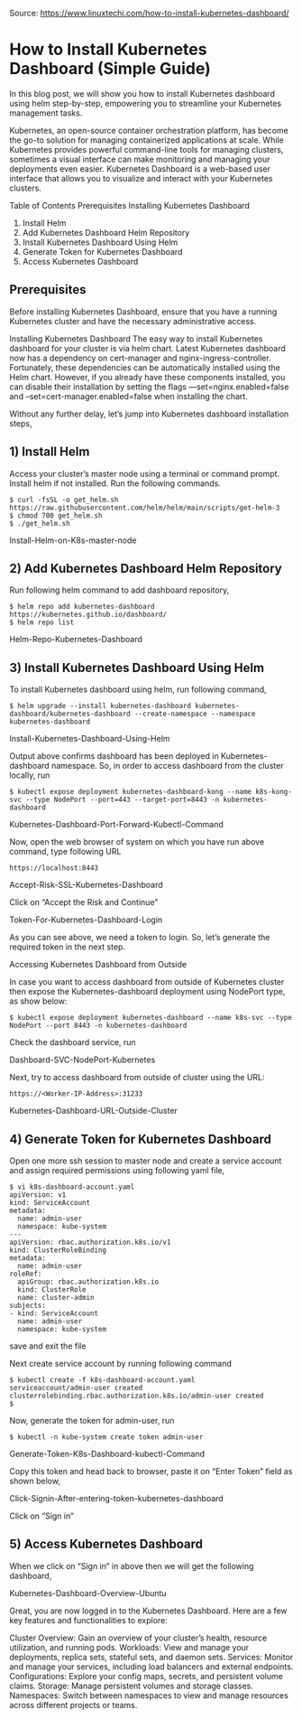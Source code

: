 Source: https://www.linuxtechi.com/how-to-install-kubernetes-dashboard/

# How to Install Kubernetes Dashboard (Simple Guide)
In this blog post, we will show you how to install Kubernetes dashboard using helm step-by-step, empowering you to streamline your Kubernetes management tasks.

Kubernetes, an open-source container orchestration platform, has become the go-to solution for managing containerized applications at scale. While Kubernetes provides powerful command-line tools for managing clusters, sometimes a visual interface can make monitoring and managing your deployments even easier. Kubernetes Dashboard is a web-based user interface that allows you to visualize and interact with your Kubernetes clusters.

Table of Contents
Prerequisites
Installing Kubernetes Dashboard
1) Install Helm
2) Add Kubernetes Dashboard Helm Repository
3) Install Kubernetes Dashboard Using Helm
4)  Generate Token for Kubernetes Dashboard
5) Access Kubernetes Dashboard

## Prerequisites
Before installing Kubernetes Dashboard, ensure that you have a running Kubernetes cluster and have the necessary administrative access.

Installing Kubernetes Dashboard
The easy way to install Kubernetes dashboard for your cluster is via helm chart. Latest Kubernetes dashboard now has a dependency on cert-manager and nginx-ingress-controller. Fortunately, these dependencies can be automatically installed using the Helm chart. However, if you already have these components installed, you can disable their installation by setting the flags —set=nginx.enabled=false and –set=cert-manager.enabled=false when installing the chart.

Without any further delay, let’s jump into Kubernetes dashboard installation steps,

## 1) Install Helm
Access your cluster’s master node using a terminal or command prompt. Install helm if not installed. Run the following commands.
```
$ curl -fsSL -o get_helm.sh https://raw.githubusercontent.com/helm/helm/main/scripts/get-helm-3
$ chmod 700 get_helm.sh
$ ./get_helm.sh
```
Install-Helm-on-K8s-master-node

## 2) Add Kubernetes Dashboard Helm Repository
Run following helm command to add dashboard repository,
```
$ helm repo add kubernetes-dashboard https://kubernetes.github.io/dashboard/
$ helm repo list
```
Helm-Repo-Kubernetes-Dashboard

## 3) Install Kubernetes Dashboard Using Helm
To install Kubernetes dashboard using helm, run following command,
```
$ helm upgrade --install kubernetes-dashboard kubernetes-dashboard/kubernetes-dashboard --create-namespace --namespace kubernetes-dashboard
```
Install-Kubernetes-Dashboard-Using-Helm

Output above confirms dashboard has been deployed in Kubernetes-dashboard namespace. So, in order to access dashboard from the cluster locally, run
```
$ kubectl expose deployment kubernetes-dashboard-kong --name k8s-kong-svc --type NodePort --port=443 --target-port=8443 -n kubernetes-dashboard
```
Kubernetes-Dashboard-Port-Forward-Kubectl-Command

Now, open the web browser of system on which you have run above command, type following URL
```
https://localhost:8443
```
Accept-Risk-SSL-Kubernetes-Dashboard

Click on “Accept the Risk and Continue”

Token-For-Kubernetes-Dashboard-Login

As you can see above, we need a token to login. So, let’s generate the required token in the next step.

Accessing Kubernetes Dashboard from Outside

In case you want to access dashboard from outside of Kubernetes cluster then expose the Kubernetes-dashboard deployment using NodePort type, as show below:
```
$ kubectl expose deployment kubernetes-dashboard --name k8s-svc --type NodePort --port 8443 -n kubernetes-dashboard
```
Check the dashboard service, run

Dashboard-SVC-NodePort-Kubernetes

Next, try to access dashboard from outside of cluster using the URL:
```
https://<Worker-IP-Address>:31233
```
Kubernetes-Dashboard-URL-Outside-Cluster

## 4)  Generate Token for Kubernetes Dashboard
Open one more ssh session to master node and create a service account and assign required permissions using following yaml file,
```
$ vi k8s-dashboard-account.yaml
apiVersion: v1
kind: ServiceAccount
metadata:
  name: admin-user
  namespace: kube-system
---
apiVersion: rbac.authorization.k8s.io/v1
kind: ClusterRoleBinding
metadata:
  name: admin-user
roleRef:
  apiGroup: rbac.authorization.k8s.io
  kind: ClusterRole
  name: cluster-admin
subjects:
- kind: ServiceAccount
  name: admin-user
  namespace: kube-system
```
save and exit the file

Next create service account by running following command
```
$ kubectl create -f k8s-dashboard-account.yaml
serviceaccount/admin-user created
clusterrolebinding.rbac.authorization.k8s.io/admin-user created
$
```
Now, generate the token for admin-user, run
```
$ kubectl -n kube-system create token admin-user
```
Generate-Token-K8s-Dashboard-kubectl-Command

Copy this token and head back to browser, paste it on “Enter Token” field as shown below,

Click-Signin-After-entering-token-kubernetes-dashboard

Click on “Sign in”

## 5) Access Kubernetes Dashboard
When we click on “Sign in” in above then we will get the following dashboard,

Kubernetes-Dashboard-Overview-Ubuntu

Great, you are now logged in to the Kubernetes Dashboard. Here are a few key features and functionalities to explore:

Cluster Overview: Gain an overview of your cluster’s health, resource utilization, and running pods.
Workloads: View and manage your deployments, replica sets, stateful sets, and daemon sets.
Services: Monitor and manage your services, including load balancers and external endpoints.
Configurations: Explore your config maps, secrets, and persistent volume claims.
Storage: Manage persistent volumes and storage classes.
Namespaces: Switch between namespaces to view and manage resources across different projects or teams.
